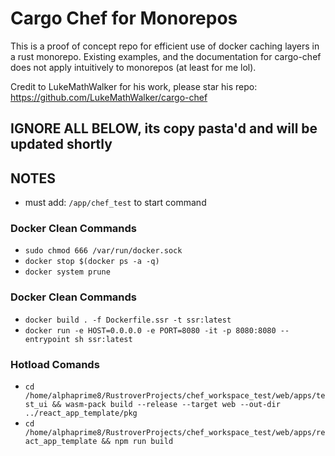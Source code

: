 # Cargo Chef for Monorepos

This is a proof of concept repo for efficient use of docker caching layers in a rust monorepo.
Existing examples, and the documentation for cargo-chef does not apply intuitively to monorepos (at least for me lol).

Credit to LukeMathWalker for his work, please star his repo: https://github.com/LukeMathWalker/cargo-chef

## IGNORE ALL BELOW, its copy pasta'd and will be updated shortly
## NOTES
- must add: `/app/chef_test` to start command 

### Docker Clean Commands
- `sudo chmod 666 /var/run/docker.sock`
- `docker stop $(docker ps -a -q)`
- `docker system prune`

### Docker Clean Commands
- `docker build . -f Dockerfile.ssr -t ssr:latest`
- `docker run -e HOST=0.0.0.0 -e PORT=8080 -it -p 8080:8080 --entrypoint sh ssr:latest`

### Hotload Comands
- `cd /home/alphaprime8/RustroverProjects/chef_workspace_test/web/apps/test_ui && wasm-pack build --release --target web --out-dir ../react_app_template/pkg`
- `cd /home/alphaprime8/RustroverProjects/chef_workspace_test/web/apps/react_app_template && npm run build`